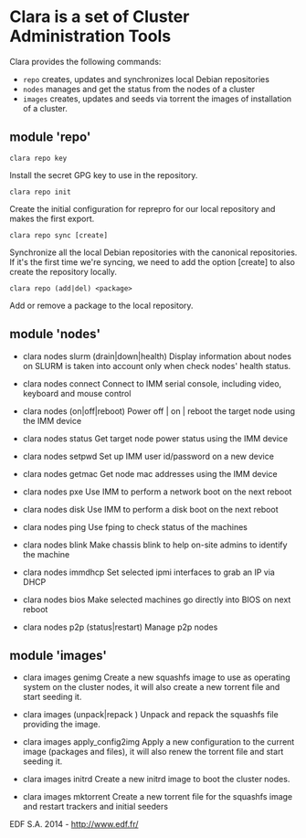 Clara is a set of Cluster Administration Tools
================================================

Clara provides the following commands:
* ```repo```     creates, updates and synchronizes local Debian repositories
* ```nodes```    manages and get the status from the nodes of a cluster
* ```images```   creates, updates and seeds via torrent the images of installation 
           of a cluster.

## module 'repo' ##
```clara repo key```

Install the secret GPG key to use in the repository.

```clara repo init```

Create the initial configuration for reprepro for our local repository and
makes the first export.

```clara repo sync [create]```

Synchronize all the local Debian repositories with the canonical repositories.
If it's the first time we're syncing, we need to add the option [create] to
also create the repository locally.

```clara repo (add|del) <package>```

Add or remove a package to the local repository.


## module 'nodes' ##
- clara nodes slurm (drain|down|health) <hostlist>
  Display information about nodes on SLURM
  <hostlist> is taken into account only when check nodes' health status.

- clara nodes connect <hostlist>
  Connect to IMM serial console, including video, keyboard and mouse control

- clara nodes (on|off|reboot) <hostlist>
  Power off | on | reboot the target node using the IMM device

- clara nodes status <hostlist>
  Get target node power status using the IMM device

- clara nodes setpwd <hostlist>
  Set up IMM user id/password on a new device

- clara nodes getmac <hostlist>
  Get node mac addresses using the IMM device

- clara nodes pxe <hostlist>
  Use IMM to perform a network boot on the next reboot

- clara nodes disk <hostlist>
  Use IMM to perform a disk boot on the next reboot

- clara nodes ping <hostlist>
  Use fping to check status of the machines

- clara nodes blink <hostlist>
  Make chassis blink to help on-site admins to identify the machine

- clara nodes immdhcp <hostlist>
  Set selected ipmi interfaces to grab an IP via DHCP

- clara nodes bios <hostlist>
  Make selected machines go directly into BIOS on next reboot

- clara nodes p2p (status|restart)
  Manage p2p nodes


## module 'images' ##
- clara images genimg
  Create a new squashfs image to use as operating system on the cluster
  nodes, it will also create a new torrent file and start seeding it.

- clara images (unpack|repack <directory>)
  Unpack and repack the squashfs file providing the image.

- clara images apply_config2img
  Apply a new configuration to the current image (packages and files),
  it will also renew the torrent file and start seeding it.

- clara images initrd
  Create a new initrd image to boot the cluster nodes.

- clara images mktorrent
  Create a new torrent file for the squashfs image and restart
  trackers and initial seeders


EDF S.A. 2014 - http://www.edf.fr/
